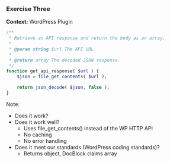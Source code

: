 ### Exercise Three

**Context:** WordPress Plugin

```php
/**
 * Retrieve an API response and return the body as an array.
 *
 * @param string $url The API URL.
 *
 * @return array The decoded JSON response.
 */
function get_api_response( $url ) {
    $json = file_get_contents( $url );

    return json_decode( $json, false );
}
```

Note:

* Does it work?
* Does it work well?
    - Uses file_get_contents() instead of the WP HTTP API
    - No caching
    - No error handling
* Does it meet our standards (WordPress coding standards)?
    - Returns object, DocBlock claims array
